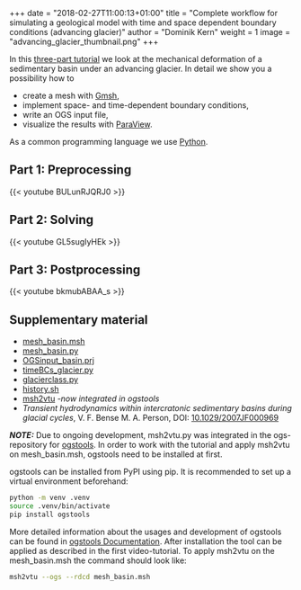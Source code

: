+++
date = "2018-02-27T11:00:13+01:00"
title = "Complete workflow for simulating a geological model with time and space dependent boundary conditions (advancing glacier)"
author = "Dominik Kern"
weight = 1
image = "advancing_glacier_thumbnail.png"
+++

In this [three-part tutorial](https://www.youtube.com/watch?v=BULunRJQRJ0&list=PLU_clTnZqNAeOXENl79kQwn0pgHGittX1) we look at the mechanical deformation of a sedimentary basin under an advancing glacier. In detail we show you a possibility how to

* create a mesh with [Gmsh](http://gmsh.info/),
* implement space- and time-dependent boundary conditions,
* write an OGS input file,
* visualize the results with [ParaView](https://www.paraview.org/).

As a common programming language we use [Python](https://www.python.org).

## Part 1: Preprocessing

{{< youtube BULunRJQRJ0 >}}

## Part 2: Solving

{{< youtube GL5sugIyHEk >}}

## Part 3: Postprocessing

{{< youtube bkmubABAA_s >}}

## Supplementary material

<!-- vale off -->

* [mesh_basin.msh](https://ogsstorage.blob.core.windows.net/web/tutorials/advancing-glacier/mesh_basin.msh)
* [mesh_basin.py](mesh_basin.py)
* [OGSinput_basin.prj](OGSinput_basin.prj)
* [timeBCs_glacier.py](timeBCs_glacier.py)
* [glacierclass.py](glacierclass.py)
* [history.sh](history.sh)
* [msh2vtu](https://gitlab.opengeosys.org/ogs/tools/ogstools) *-now integrated in ogstools*
* *Transient hydrodynamics within intercratonic sedimentary basins during glacial cycles*, V. F. Bense  M. A. Person, DOI: [10.1029/2007JF000969](https://agupubs.onlinelibrary.wiley.com/doi/full/10.1029/2007JF000969)

***NOTE:***  Due to ongoing development, msh2vtu.py was integrated in the ogs-repository for [ogstools](https://gitlab.opengeosys.org/ogs/tools/ogstools).
In order to work with the tutorial and apply msh2vtu on mesh_basin.msh, ogstools need to be installed at first.

ogstools can be installed from PyPI using pip.
It is recommended to set up a virtual environment beforehand:

```bash
python -m venv .venv
source .venv/bin/activate
pip install ogstools
```

More detailed information about the usages and development of ogstools can be found in [ogstools Documentation](https://ogstools.opengeosys.org/stable/index.html).
After installation the tool can be applied as described in the first video-tutorial.
To apply msh2vtu on the mesh_basin.msh the command should look like:

```bash
msh2vtu --ogs --rdcd mesh_basin.msh
```
